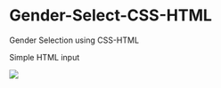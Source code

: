 # Gender-Select-CSS-HTML
Gender Selection using CSS-HTML

Simple HTML input

<img src="http://ypecwr.com/Steven/gender.PNG">
